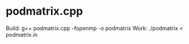 podmatrix.cpp
=====
Build:
	g++ podmatrix.cpp -fopenmp -o podmatrix
Work:
	./podmatrix < podmatrix.in

